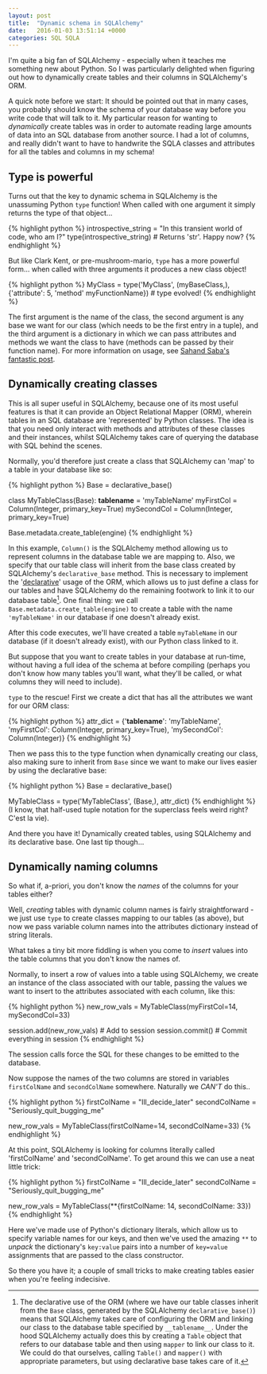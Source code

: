 ```yaml
---
layout: post
title:  "Dynamic schema in SQLAlchemy"
date:   2016-01-03 13:51:14 +0000
categories: SQL SQLA
---
```


I'm quite a big fan of SQLAlchemy - especially when it teaches me something new about Python. So I was particularly delighted when figuring out how to dynamically create tables and their columns in SQLAlchemy's ORM.

A quick note before we start: It should be pointed out that in many cases, you probably should know the schema of your database way before you write code that will talk to it. My particular reason for wanting to *dynamically* create tables was in order to automate reading large amounts of data into an SQL database from another source. I had a lot of columns, and really didn't want to have to handwrite the SQLA classes and attributes for all the tables and columns in my schema!

## Type is powerful

Turns out that the key to dynamic schema in SQLAlchemy is the unassuming Python `type` function! When called with one argument it simply returns the type of that object...

{% highlight python %}
introspective_string = "In this transient world of code, who am I?"
type(introspective_string) # Returns 'str'. Happy now?
{% endhighlight %}


But like Clark Kent, or pre-mushroom-mario, `type` has a more powerful form... when called with three arguments it produces a new class object!

{% highlight python %}
MyClass = type('MyClass', (myBaseClass,), \
		{'attribute': 5, 'method' myFunctionName}) # type evolved!
{% endhighlight %}

The first argument is the name of the class, the second argument is any base we want for our class (which needs to be the first entry in a tuple), and the third argument is a dictionary in which we can pass attributes and methods we want the class to have (methods can be passed by their function name). For more information on usage, see [Sahand Saba's fantastic post][type_info].

## Dynamically creating classes

This is all super useful in SQLAlchemy, because one of its most useful features is that it can provide an Object Relational Mapper (ORM), wherein tables in an SQL database are 'represented' by Python classes. The idea is that you need only interact with methods and attributes of these classes and their instances, whilst SQLAlchemy takes care of querying the database with SQL behind the scenes.

Normally, you'd therefore just create a class that SQLAlchemy can 'map' to a table in your database like so:

{% highlight python %}
Base = declarative_base()

class MyTableClass(Base):
	__tablename__ = 'myTableName'
	myFirstCol = Column(Integer, primary_key=True)
	mySecondCol = Column(Integer, primary_key=True)


Base.metadata.create_table(engine)
{% endhighlight %}

In this example, `Column()` is the SQLAlchemy method allowing us to represent columns in the database table we are mapping to. Also, we specify that our table class will inherit from the base class created by SQLAlchemy's `declarative_base` method. This is necessary to implement the '[declarative][dec_link]' usage of the ORM, which allows us to just define a class for our tables and have SQLAlchemy do the remaining footwork to link it to our database table[^1]. One final thing: we call `Base.metadata.create_table(engine)` to create a table with the name `'myTableName'` in our database if one doesn't already exist.

After this code executes, we'll have created a table `myTableName` in our database (if it doesn't already exist), with our Python class linked to it.

But suppose that you want to create tables in your database at run-time, without having a full idea of the schema at before compiling (perhaps you don't know how many tables you'll want, what they'll be called, or what columns they will need to include).

`type` to the rescue! First we create a dict that has all the attributes we want for our ORM class:

{% highlight python %}
attr_dict = {'__tablename__': 'myTableName',
	     'myFirstCol': Column(Integer, primary_key=True),
	     'mySecondCol': Column(Integer)}
{% endhighlight %}

Then we pass this to the type function when dynamically creating our class, also making sure to inherit from `Base` since we want to make our lives easier by using the declarative base:

{% highlight python %}
Base = declarative_base()

MyTableClass = type('MyTableClass', (Base,), attr_dict)
{% endhighlight %}
(I know, that half-used tuple notation for the superclass feels weird right? C'est la vie).

And there you have it! Dynamically created tables, using SQLAlchemy and its declarative base. One last tip though...

## Dynamically naming columns

So what if, a-priori, you don't know the *names* of the columns for your tables either?

Well, *creating* tables with dynamic column names is fairly straightforward - we just use `type` to create classes mapping to our tables (as above), but now we pass variable column names into the attributes dictionary instead of string literals.

What takes a tiny bit more fiddling is when you come to *insert* values into the table columns that you don't know the names of.

Normally, to insert a row of values into a table using SQLAlchemy, we create an instance of the class associated with our table, passing the values we want to insert to the attributes associated with each column, like this:

{% highlight python %}
new_row_vals = MyTableClass(myFirstCol=14, mySecondCol=33)

session.add(new_row_vals) # Add to session
session.commit() # Commit everything in session
{% endhighlight %}

The session calls force the SQL for these changes to be emitted to the database.

Now suppose the names of the two columns are stored in variables `firstColName` and `secondColName` somewhere. Naturally we *CAN'T* do this..

{% highlight python %}
firstColName = "Ill_decide_later"
secondColName = "Seriously_quit_bugging_me"

new_row_vals = MyTableClass(firstColName=14, secondColName=33)
{% endhighlight %}

At this point, SQLAlchemy is looking for columns literally called 'firstColName' and 'secondColName'. To get around this we can use a neat little trick:

{% highlight python %}
firstColName = "Ill_decide_later"
secondColName = "Seriously_quit_bugging_me"

new_row_vals = MyTableClass(**{firstColName: 14, secondColName: 33})
{% endhighlight %}

Here we've made use of Python's dictionary literals, which allow us to specify variable names for our keys, and then we've used the amazing `**` to *unpack* the dictionary's `key:value` pairs into a number of `key=value` assignments that are passed to the class constructor.


So there you have it; a couple of small tricks to make creating tables easier when you're feeling indecisive.


[type_info]: http://sahandsaba.com/python-classes-metaclasses.html#metaclasses
[dec_link]: http://docs.sqlalchemy.org/en/rel_0_8/orm/extensions/declarative.html

[^1]: The declarative use of the ORM (where we have our table classes inherit from the `Base` class, generated by the SQLAlchemy `declarative_base()`) means that SQLAlchemy takes care of configuring the ORM and linking our class to the database table specified by `__tablename__`. Under the hood SQLAlchemy actually does this by creating a `Table` object that refers to our database table and then using `mapper` to link our class to it. We could do that ourselves, calling `Table()` and `mapper()` with appropriate parameters, but using declarative base takes care of it.
